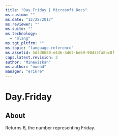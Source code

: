 ```yaml
---
title: "Day.Friday | Microsoft Docs"
ms.custom: ""
ms.date: "12/28/2017"
ms.reviewer: ""
ms.suite: ""
ms.technology: 
  - "mlang"
ms.tgt_pltfrm: ""
ms.topic: "language-reference"
ms.assetid: 5d3d8680-e446-4d62-be69-90d33fa8bc8f
caps.latest.revision: 2
author: "Minewiskan"
ms.author: "owend"
manager: "erikre"
---
```

# Day.Friday
## About
Returns 6, the number representing Friday.

